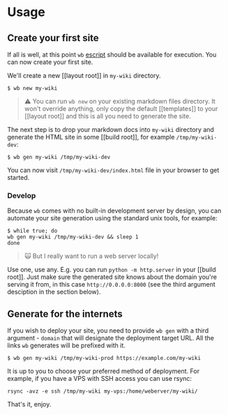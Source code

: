 # Usage

## Create your first site

If all is well, at this point `wb` [escript](https://hexdocs.pm/mix/master/Mix.Tasks.Escript.Build.html) 
should be available for execution. You can now create your first site.

We'll create a new [[layout root]] in `my-wiki` directory.

```
$ wb new my-wiki
```

> :warning: You can run `wb new` on your existing markdown files directory. It won't
override anything, only copy the default [[templates]] to your [[layout root]] and
this is all you need to generate the site.

The next step is to drop your markdown docs into `my-wiki` directory and
generate the HTML site in some [[build root]], for example `/tmp/my-wiki-dev`:

```
$ wb gen my-wiki /tmp/my-wiki-dev
```

You can now visit `/tmp/my-wiki-dev/index.html` file in your browser to get
started.

### Develop

Because `wb` comes with no built-in development server by design, you can automate your
site generation using the standard unix tools, for example:

```
$ while true; do
wb gen my-wiki /tmp/my-wiki-dev && sleep 1
done
```

> :scream_cat: But I really want to run a web server locally!

Use one, use any. E.g. you can run `python -m http.server` in your [[build root]]. 
Just make sure the generated site knows about the domain you're serving
it from, in this case `http://0.0.0.0:8000` (see the third argument desciption in the section below).

## Generate for the internets

If you wish to deploy your site, you need to provide `wb gen` with a third
argument - `domain` that will designate the deployment target URL. 
All the links `wb` generates will be prefixed with it.

```
$ wb gen my-wiki /tmp/my-wiki-prod https://example.com/my-wiki
```

It is up to you to choose your preferred method of deployment. For example, 
if you have a VPS with SSH access you can use rsync:

```
rsync -avz -e ssh /tmp/my-wiki my-vps:/home/weberver/my-wiki/
```

That's it, enjoy.
